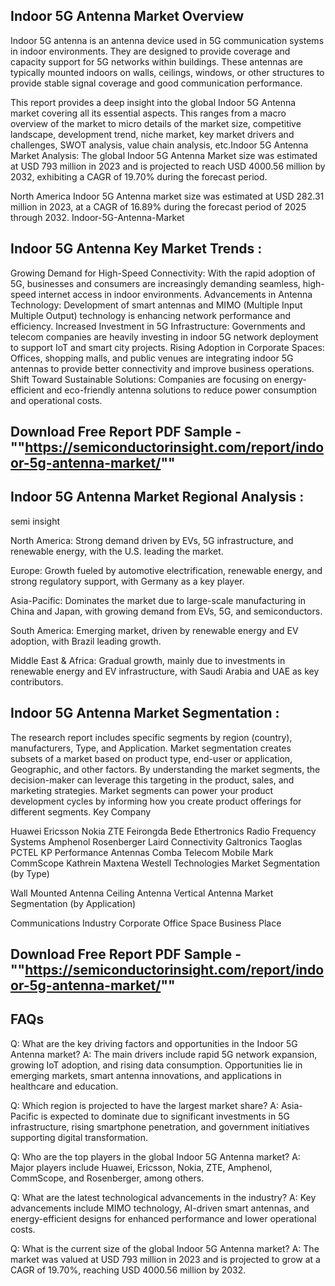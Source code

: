 ## Indoor 5G Antenna Market Overview
Indoor 5G antenna is an antenna device used in 5G communication systems in indoor environments. They are designed to provide coverage and capacity support for 5G networks within buildings. These antennas are typically mounted indoors on walls, ceilings, windows, or other structures to provide stable signal coverage and good communication performance.

This report provides a deep insight into the global Indoor 5G Antenna market covering all its essential aspects. This ranges from a macro overview of the market to micro details of the market size, competitive landscape, development trend, niche market, key market drivers and challenges, SWOT analysis, value chain analysis, etc.Indoor 5G Antenna Market Analysis:
The global Indoor 5G Antenna Market size was estimated at USD 793 million in 2023 and is projected to reach USD 4000.56 million by 2032, exhibiting a CAGR of 19.70% during the forecast period.

North America Indoor 5G Antenna market size was estimated at USD 282.31 million in 2023, at a CAGR of 16.89% during the forecast period of 2025 through 2032.
Indoor-5G-Antenna-Market

## Indoor 5G Antenna Key Market Trends  :
Growing Demand for High-Speed Connectivity: With the rapid adoption of 5G, businesses and consumers are increasingly demanding seamless, high-speed internet access in indoor environments.
Advancements in Antenna Technology: Development of smart antennas and MIMO (Multiple Input Multiple Output) technology is enhancing network performance and efficiency.
Increased Investment in 5G Infrastructure: Governments and telecom companies are heavily investing in indoor 5G network deployment to support IoT and smart city projects.
Rising Adoption in Corporate Spaces: Offices, shopping malls, and public venues are integrating indoor 5G antennas to provide better connectivity and improve business operations.
Shift Toward Sustainable Solutions: Companies are focusing on energy-efficient and eco-friendly antenna solutions to reduce power consumption and operational costs.
## Download Free Report PDF Sample - ""https://semiconductorinsight.com/report/indoor-5g-antenna-market/""
## Indoor 5G Antenna Market Regional Analysis :
semi insight

North America:
Strong demand driven by EVs, 5G infrastructure, and renewable energy, with the U.S. leading the market.

Europe:
Growth fueled by automotive electrification, renewable energy, and strong regulatory support, with Germany as a key player.

Asia-Pacific:
Dominates the market due to large-scale manufacturing in China and Japan, with growing demand from EVs, 5G, and semiconductors.

South America:
Emerging market, driven by renewable energy and EV adoption, with Brazil leading growth.

Middle East & Africa:
Gradual growth, mainly due to investments in renewable energy and EV infrastructure, with Saudi Arabia and UAE as key contributors.

## Indoor 5G Antenna Market Segmentation :
The research report includes specific segments by region (country), manufacturers, Type, and Application. Market segmentation creates subsets of a market based on product type, end-user or application, Geographic, and other factors. By understanding the market segments, the decision-maker can leverage this targeting in the product, sales, and marketing strategies. Market segments can power your product development cycles by informing how you create product offerings for different segments.
Key Company

Huawei
Ericsson
Nokia
ZTE
Feirongda
Bede
Ethertronics
Radio Frequency Systems
Amphenol
Rosenberger
Laird Connectivity
Galtronics
Taoglas
PCTEL
KP Performance Antennas
Comba Telecom
Mobile Mark
CommScope
Kathrein
Maxtena
Westell Technologies
Market Segmentation (by Type)

Wall Mounted Antenna
Ceiling Antenna
Vertical Antenna
Market Segmentation (by Application)

Communications Industry
Corporate Office Space
Business Place
## Download Free Report PDF Sample - ""https://semiconductorinsight.com/report/indoor-5g-antenna-market/""
## FAQs
Q: What are the key driving factors and opportunities in the Indoor 5G Antenna market?
A: The main drivers include rapid 5G network expansion, growing IoT adoption, and rising data consumption. Opportunities lie in emerging markets, smart antenna innovations, and applications in healthcare and education.

Q: Which region is projected to have the largest market share?
A: Asia-Pacific is expected to dominate due to significant investments in 5G infrastructure, rising smartphone penetration, and government initiatives supporting digital transformation.

Q: Who are the top players in the global Indoor 5G Antenna market?
A: Major players include Huawei, Ericsson, Nokia, ZTE, Amphenol, CommScope, and Rosenberger, among others.

Q: What are the latest technological advancements in the industry?
A: Key advancements include MIMO technology, AI-driven smart antennas, and energy-efficient designs for enhanced performance and lower operational costs.

Q: What is the current size of the global Indoor 5G Antenna market?
A: The market was valued at USD 793 million in 2023 and is projected to grow at a CAGR of 19.70%, reaching USD 4000.56 million by 2032.
